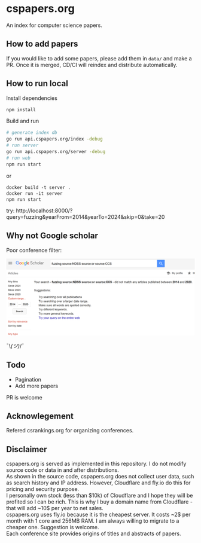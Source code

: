 # cspapers.org

An index for computer science papers.

## How to add papers

If you would like to add some papers, please add them in `data/` and make a PR. Once it is merged, CD/CI will reindex and distribute automatically.

## How to run local

Install dependencies
```bash
npm install
```

Build and run

```bash
# generate index db
go run api.cspapers.org/index -debug
# run server
go run api.cspapers.org/server -debug
# run web
npm run start
```

or

```
docker build -t server .
docker run -it server
npm run start
```

try: http://localhost:8000/?query=fuzzing&yearFrom=2014&yearTo=2024&skip=0&take=20

## Why not Google scholar

Poor conference filter:

![google scholar](image.png)

¯\\_(ツ)_/¯

## Todo

* Pagination
* Add more papers

PR is welcome

## Acknowlegement

Refered csrankings.org for organizing conferences.

## Disclaimer

cspapers.org is served as implemented in this repository. I do not modify source code or data in and after distributions.  
As shown in the source code, cspapers.org does not collect user data, such as search history and IP address. However, Cloudflare and fly.io do this for pricing and security purpose.  
I personally own stock (less than \$10k) of Cloudflare and I hope they will be profited so I can be rich. This is why I buy a domain name from Cloudflare - that will add ~10$ per year to net sales.  
cspapers.org uses fly.io because it is the cheapest server. It costs ~2$ per month with 1 core and 256MB RAM. I am always willing to migrate to a cheaper one. Suggestion is welcome.  
Each conference site provides origins of titles and abstracts of papers.
